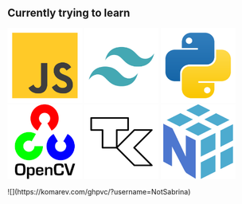 ## Currently trying to learn

<p align="left">
  <img src="js-svgrepo-com.svg" class="js" alt="javascript" width="150"/>
  <img src="tailwind-svgrepo-com.svg" class="tw" alt="tailwind" width="150"/>
  <img src="python-svgrepo-com.svg" class="py" alt="python" width="150"/>
  <img src="opencv-svgrepo-com.svg" class="cv2" alt="opencv" width="150"/>
  <img src="tk-svgrepo-com.svg" class="tk" alt="tkinter" width="150"/>
  <img src="numpy-svgrepo-com.svg" class="np" alt="numpy" width="150"/>
</p>
![](https://komarev.com/ghpvc/?username=NotSabrina)


